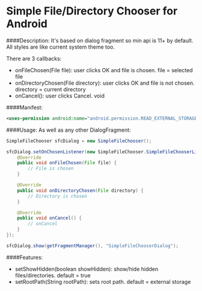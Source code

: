 Simple File/Directory Chooser for Android
==========
####Description:
It's based on dialog fragment so min api is 11+ by default. All styles are like current system theme too.

There are 3 callbacks:

* onFileChosen(File file): user clicks OK and file is chosen. file = selected file
* onDirectoryChosen(File directory): user clicks OK and file is not chosen. directory = current directory
* onCancel(): user clicks Cancel. void

####Manifest:
```xml
<uses-permission android:name="android.permission.READ_EXTERNAL_STORAGE" />
```

####Usage:
As well as any other DialogFragment:
```java
SimpleFileChooser sfcDialog = new SimpleFileChooser();

sfcDialog.setOnChosenListener(new SimpleFileChooser.SimpleFileChooserListener() {
    @Override
    public void onFileChosen(File file) {
        // File is chosen
    }

    @Override
    public void onDirectoryChosen(File directory) {
        // Directory is chosen
    }

    @Override
    public void onCancel() {
        // onCancel
    }
});

sfcDialog.show(getFragmentManager(), "SimpleFileChooserDialog");
```

####Features:
* setShowHidden(boolean showHidden): show/hide hidden files/directories. default = true
* setRootPath(String rootPath): sets root path. default = external storage